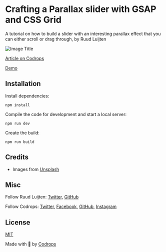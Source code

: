 # Crafting a Parallax slider with GSAP and CSS Grid

A tutorial on how to build a slider with an interesting parallax effect that you can either scroll or drag through, by Ruud Luijten

![Image Title](https://github.com/rluijten/codrops-parallax-slider/blob/master/screenshot.png?raw=true)

[Article on Codrops](https://tympanus.net/codrops/?p=51966)

[Demo](http://tympanus.net/Tutorials/ParallaxSliderHoverReveal/)


## Installation

Install dependencies:

```
npm install
```

Compile the code for development and start a local server:

```
npm run dev
```

Create the build:

```
npm run build
```

## Credits

- Images from [Unsplash](https://unsplash.com/)

## Misc

Follow Ruud Luijten: [Twitter](https://twitter.com/rluijtenant), [GitHub](https://github.com/rluijten)

Follow Codrops: [Twitter](http://www.twitter.com/codrops), [Facebook](http://www.facebook.com/codrops), [GitHub](https://github.com/codrops), [Instagram](https://www.instagram.com/codropsss/)

## License
[MIT](LICENSE)

Made with :blue_heart: by [Codrops](http://www.codrops.com)